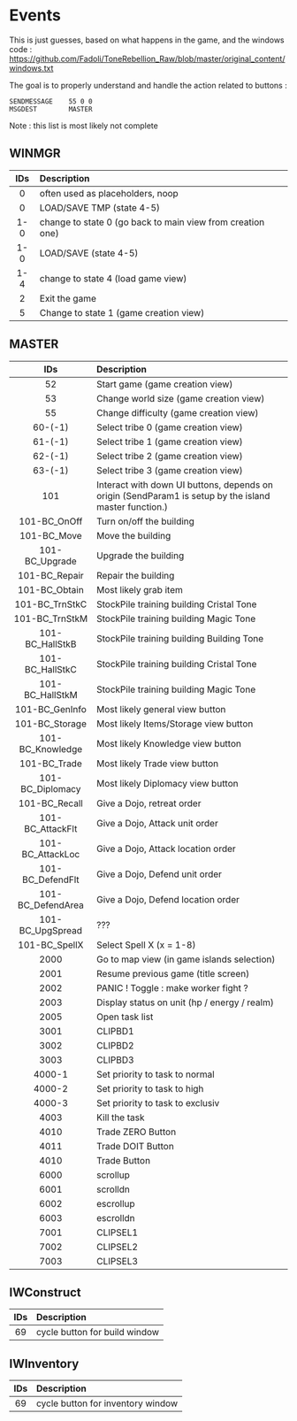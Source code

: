 Events
======

This is just guesses, based on what happens in the game, and the windows code : <https://github.com/Fadoli/ToneRebellion_Raw/blob/master/original_content/windows.txt>

The goal is to properly understand and handle the action related to buttons :

```text
SENDMESSAGE    55 0 0
MSGDEST        MASTER
```

Note : this list is most likely not complete

## WINMGR

| IDs | Description |
|:-----:|:-------------|
| 0 | often used as placeholders, noop |
| 0 | LOAD/SAVE TMP (state 4-5) |
| 1-0 | change to state 0 (go back to main view from creation one) |
| 1-0 | LOAD/SAVE (state 4-5) |
| 1-4 | change to state 4 (load game view) |
| 2 | Exit the game |
| 5 | Change to state 1 (game creation view) |

## MASTER

| IDs | Description |
|:-----:|:-------------|
| 52 | Start game (game creation view) |
| 53 | Change world size (game creation view) |
| 55 | Change difficulty (game creation view) |
| 60-(-1) | Select tribe 0 (game creation view) |
| 61-(-1) | Select tribe 1 (game creation view) |
| 62-(-1) | Select tribe 2 (game creation view) |
| 63-(-1) | Select tribe 3 (game creation view) |
| 101 | Interact with down UI buttons, depends on origin (SendParam1 is setup by the island master function.) |
| 101-BC_OnOff | Turn on/off the building |
| 101-BC_Move | Move the building |
| 101-BC_Upgrade | Upgrade the building |
| 101-BC_Repair | Repair the building |
| 101-BC_Obtain | Most likely grab item |
| 101-BC_TrnStkC | StockPile training building Cristal Tone |
| 101-BC_TrnStkM | StockPile training building Magic Tone |
| 101-BC_HallStkB | StockPile training building Building Tone |
| 101-BC_HallStkC | StockPile training building Cristal Tone |
| 101-BC_HallStkM | StockPile training building Magic Tone |
| 101-BC_GenInfo | Most likely general view button |
| 101-BC_Storage | Most likely Items/Storage view button |
| 101-BC_Knowledge |Most likely Knowledge view button |
| 101-BC_Trade | Most likely Trade view button |
| 101-BC_Diplomacy | Most likely Diplomacy view button |
| 101-BC_Recall | Give a Dojo, retreat order |
| 101-BC_AttackFlt | Give a Dojo, Attack unit order |
| 101-BC_AttackLoc | Give a Dojo, Attack location order |
| 101-BC_DefendFlt | Give a Dojo, Defend unit order |
| 101-BC_DefendArea | Give a Dojo, Defend location order |
| 101-BC_UpgSpread | ??? |
| 101-BC_SpellX | Select Spell X (x = 1-8) |
| 2000 | Go to map view (in game islands selection) |
| 2001 | Resume previous game (title screen) |
| 2002 | PANIC ! Toggle : make worker fight ? |
| 2003 | Display status on unit (hp / energy / realm) |
| 2005 | Open task list |
| 3001 | CLIPBD1 |
| 3002 | CLIPBD2 |
| 3003 | CLIPBD3 |
| 4000-1 | Set priority to task to normal |
| 4000-2 | Set priority to task to high |
| 4000-3 | Set priority to task to exclusiv |
| 4003 | Kill the task |
| 4010 | Trade ZERO Button |
| 4011 | Trade DOIT Button |
| 4010 | Trade Button |
| 6000 | scrollup |
| 6001 | scrolldn |
| 6002 | escrollup |
| 6003 | escrolldn |
| 7001 | CLIPSEL1 |
| 7002 | CLIPSEL2 |
| 7003 | CLIPSEL3 |

## IWConstruct

| IDs | Description |
|:-----:|:-------------|
| 69 | cycle button for build window |

## IWInventory

| IDs | Description |
|:-----:|:-------------|
| 69 | cycle button for inventory window |
